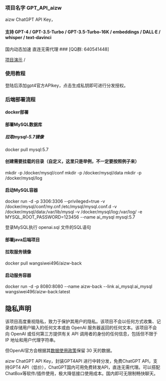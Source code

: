 ### 项目名字 GPT_API_aizw

aizw ChatGPT API Key，

#### 支持 **GPT-4** / GPT-3.5-Turbo / GPT-3.5-Turbo-16K / embeddings / DALL·E / whisper / text-davinci

国内动态加速 直连无需代理 ### [QQ群: 640541448]

[项目演示](https://aizw.io/) / 
### 使用教程

登陆后添加gpt4官方APIkey，点击生成私钥即可进行分发授权。
### 后端部署流程
#### docker部署
#### 部署MySQL数据库

##### 拉取mysql-5.7镜像
docker pull mysql:5.7

#### 创建需要挂载的目录（自定义，这里只是举例，不一定要按照例子来）

mkdir -p /docker/mysql/conf
mkdir -p /docker/mysql/data
mkdir -p /docker/mysql/log

#### 启动MySQL容器
docker run -d -p 3306:3306 --privileged=true -v /docker/mysql/conf/my.cnf:/etc/mysql/mysql.conf.d -v /docker/mysql/data:/var/lib/mysql -v /docker/mysql/log:/var/log/ -e MYSQL_ROOT_PASSWORD=123456 --name ai_mysql mysql:5.7

登录MySQL执行 openai.sql 文件的SQL语句


#### 部署java后端项目

#### 拉取服务镜像
docker pull wangsiwei496/aizw-back


#### 启动服务容器
docker run -d -p 8080:8080  --name aizw-back --link ai_mysql:ai_mysql wangsiwei496/aizw-back:latest






## 隐私声明

该项目高度重视隐私，致力于保护其用户的隐私。该项目不会以任何方式收集、记录或存储用户输入的任何文本或由 OpenAI 服务器返回的任何文本。该项目不会向 OpenAI 或任何第三方提供有关 API 调用者的身份的任何信息，包括但不限于 IP 地址和用户代理字符串。

但OpenAI官方会根据其[数据使用政策](https://platform.openai.com/docs/data-usage-policies)保留 30 天的数据。

aizw ChatGPT API Key，封装GPT4API 进行中转分发，免费ChatGPT API，支持GPT4 API（低价），ChatGPT国内可用免费转发API，直连无需代理。可以搭配ChatBox等软件/插件使用，极大降低接口使用成本。国内即可无限制畅快聊天。

